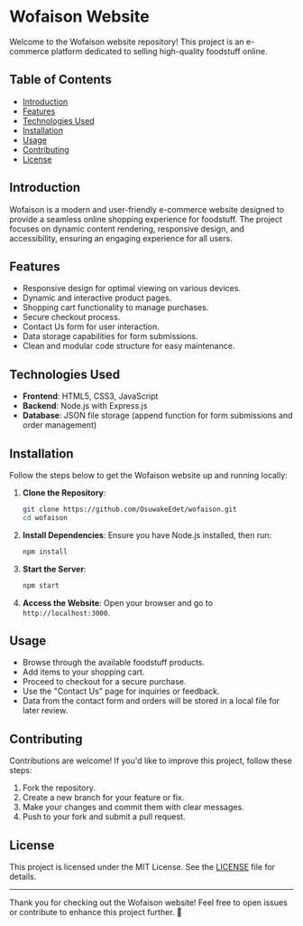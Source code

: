 # Wofaison Website

Welcome to the Wofaison website repository! This project is an e-commerce platform dedicated to selling high-quality foodstuff online.

## Table of Contents

- [Introduction](#introduction)
- [Features](#features)
- [Technologies Used](#technologies-used)
- [Installation](#installation)
- [Usage](#usage)
- [Contributing](#contributing)
- [License](#license)

## Introduction

Wofaison is a modern and user-friendly e-commerce website designed to provide a seamless online shopping experience for foodstuff. The project focuses on dynamic content rendering, responsive design, and accessibility, ensuring an engaging experience for all users.

## Features

- Responsive design for optimal viewing on various devices.
- Dynamic and interactive product pages.
- Shopping cart functionality to manage purchases.
- Secure checkout process.
- Contact Us form for user interaction.
- Data storage capabilities for form submissions.
- Clean and modular code structure for easy maintenance.

## Technologies Used

- **Frontend**: HTML5, CSS3, JavaScript
- **Backend**: Node.js with Express.js
- **Database**: JSON file storage (append function for form submissions and order management)

## Installation

Follow the steps below to get the Wofaison website up and running locally:

1. **Clone the Repository**:
   ```bash
   git clone https://github.com/OsuwakeEdet/wofaison.git
   cd wofaison
   ```

2. **Install Dependencies**:
   Ensure you have Node.js installed, then run:
   ```bash
   npm install
   ```

3. **Start the Server**:
   ```bash
   npm start
   ```

4. **Access the Website**:
   Open your browser and go to `http://localhost:3000`.

## Usage

- Browse through the available foodstuff products.
- Add items to your shopping cart.
- Proceed to checkout for a secure purchase.
- Use the "Contact Us" page for inquiries or feedback.
- Data from the contact form and orders will be stored in a local file for later review.

## Contributing

Contributions are welcome! If you'd like to improve this project, follow these steps:

1. Fork the repository.
2. Create a new branch for your feature or fix.
3. Make your changes and commit them with clear messages.
4. Push to your fork and submit a pull request.

## License

This project is licensed under the MIT License. See the [LICENSE](LICENSE) file for details.

---

Thank you for checking out the Wofaison website! Feel free to open issues or contribute to enhance this project further. 🚀

